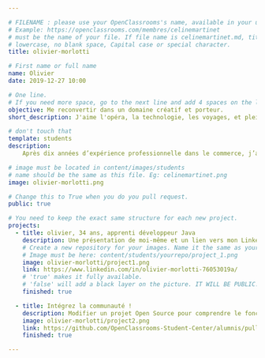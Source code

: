 ```yaml
---

# FILENAME : please use your OpenClassrooms's name, available in your url.
# Example: https://openclassrooms.com/membres/celinemartinet
# must be the name of your file. If file name is celinemartinet.md, title is celinemartinet.
# lowercase, no blank space, Capital case or special character.
title: olivier-morlotti

# First name or full name
name: Olivier
date: 2019-12-27 10:00

# One line.
# If you need more space, go to the next line and add 4 spaces on the left, as in 'description'.
objective: Me reconvertir dans un domaine créatif et porteur.
short_description: J'aime l'opéra, la technologie, les voyages, et plein d'autres choses.

# don't touch that
template: students
description:
    Après dix années d’expérience professionnelle dans le commerce, j’ai ressenti le besoin d’un changement de cap pour un emploi plus intellectuel me permettant une réelle évolution de carrière... Me voilà donc désormais apprenti développeur d'applications Java au sein d'OpenClassrooms !

# image must be located in content/images/students
# name should be the same as this file. Eg: celinemartinet.png
image: olivier-morlotti.png

# Change this to True when you do you pull request.
public: true

# You need to keep the exact same structure for each new project.
projects:
  - title: olivier, 34 ans, apprenti développeur Java
    description: Une présentation de moi-même et un lien vers mon LinkedIn.
    # Create a new repository for your images. Name it the same as your nickname and profile picture.
    # Image must be here: content/students/yourrepo/project_1.png
    image: olivier-morlotti/project1.png
    link: https://www.linkedin.com/in/olivier-morlotti-76053019a/
    # 'true' makes it fully available.
    # 'false' will add a black layer on the picture. IT WILL BE PUBLIC!
    finished: true

  - title: Intégrez la communauté !
    description: Modifier un projet Open Source pour comprendre le fonctionnement de Git, de Github et des pull requests.
    image: olivier-morlotti/project2.png
    link: https://github.com/OpenClassrooms-Student-Center/alumnis/pull/2126
    finished: true

---
```

